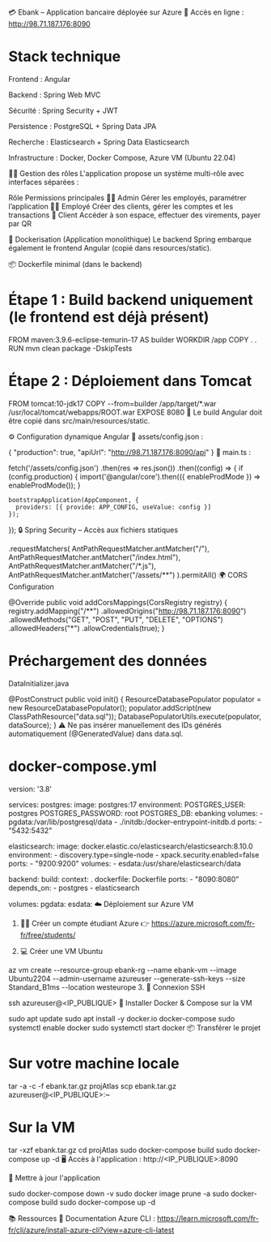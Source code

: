 💳 Ebank – Application bancaire déployée sur Azure
🚀 Accès en ligne : http://98.71.187.176:8090

# Stack technique
Frontend : Angular

Backend : Spring Web MVC

Sécurité : Spring Security + JWT

Persistence : PostgreSQL + Spring Data JPA

Recherche : Elasticsearch + Spring Data Elasticsearch

Infrastructure : Docker, Docker Compose, Azure VM (Ubuntu 22.04)

🧑‍💼 Gestion des rôles
L'application propose un système multi-rôle avec interfaces séparées :

Rôle	Permissions principales
👨‍💼 Admin	Gérer les employés, paramétrer l’application
🧑‍🔧 Employé	Créer des clients, gérer les comptes et les transactions
👤 Client	Accéder à son espace, effectuer des virements, payer par QR

🐳 Dockerisation (Application monolithique)
Le backend Spring embarque également le frontend Angular (copié dans resources/static).

📦 Dockerfile minimal (dans le backend)

# Étape 1 : Build backend uniquement (le frontend est déjà présent)
FROM maven:3.9.6-eclipse-temurin-17 AS builder
WORKDIR /app
COPY . .
RUN mvn clean package -DskipTests

# Étape 2 : Déploiement dans Tomcat
FROM tomcat:10-jdk17
COPY --from=builder /app/target/*.war /usr/local/tomcat/webapps/ROOT.war
EXPOSE 8080
🎯 Le build Angular doit être copié dans src/main/resources/static.

⚙️ Configuration dynamique Angular
📄 assets/config.json :


{
  "production": true,
  "apiUrl": "http://98.71.187.176:8090/api"
}
📄 main.ts :

fetch('/assets/config.json')
  .then(res => res.json())
  .then((config) => {
    if (config.production) {
      import('@angular/core').then(({ enableProdMode }) => enableProdMode());
    }

    bootstrapApplication(AppComponent, {
      providers: [{ provide: APP_CONFIG, useValue: config }]
    });
  });
🔒 Spring Security – Accès aux fichiers statiques

.requestMatchers(
    AntPathRequestMatcher.antMatcher("/"),
    AntPathRequestMatcher.antMatcher("/index.html"),
    AntPathRequestMatcher.antMatcher("/*.js"),
    AntPathRequestMatcher.antMatcher("/assets/**")
).permitAll()
🌍 CORS Configuration

@Override
public void addCorsMappings(CorsRegistry registry) {
    registry.addMapping("/**")
        .allowedOrigins("http://98.71.187.176:8090")
        .allowedMethods("GET", "POST", "PUT", "DELETE", "OPTIONS")
        .allowedHeaders("*")
        .allowCredentials(true);
}
# Préchargement des données
DataInitializer.java

@PostConstruct
public void init() {
    ResourceDatabasePopulator populator = new ResourceDatabasePopulator();
    populator.addScript(new ClassPathResource("data.sql"));
    DatabasePopulatorUtils.execute(populator, dataSource);
}
⚠️ Ne pas insérer manuellement des IDs générés automatiquement (@GeneratedValue) dans data.sql.

# docker-compose.yml

version: '3.8'

services:
  postgres:
    image: postgres:17
    environment:
      POSTGRES_USER: postgres
      POSTGRES_PASSWORD: root
      POSTGRES_DB: ebanking
    volumes:
      - pgdata:/var/lib/postgresql/data
      - ./initdb:/docker-entrypoint-initdb.d
    ports:
      - "5432:5432"

  elasticsearch:
    image: docker.elastic.co/elasticsearch/elasticsearch:8.10.0
    environment:
      - discovery.type=single-node
      - xpack.security.enabled=false
    ports:
      - "9200:9200"
    volumes:
      - esdata:/usr/share/elasticsearch/data

  backend:
    build:
      context: .
      dockerfile: Dockerfile
    ports:
      - "8090:8080"
    depends_on:
      - postgres
      - elasticsearch

volumes:
  pgdata:
  esdata:
☁️ Déploiement sur Azure VM
1. 🧑‍🎓 Créer un compte étudiant Azure
👉 https://azure.microsoft.com/fr-fr/free/students/

2. 💻 Créer une VM Ubuntu

az vm create --resource-group ebank-rg --name ebank-vm --image Ubuntu2204 --admin-username azureuser --generate-ssh-keys --size Standard_B1ms --location westeurope
3. 🔐 Connexion SSH

ssh azureuser@<IP_PUBLIQUE>
🐳 Installer Docker & Compose sur la VM

sudo apt update
sudo apt install -y docker.io docker-compose
sudo systemctl enable docker
sudo systemctl start docker
📦 Transférer le projet

# Sur votre machine locale
tar -a -c -f ebank.tar.gz projAtlas
scp ebank.tar.gz azureuser@<IP_PUBLIQUE>:~

# Sur la VM
tar -xzf ebank.tar.gz
cd projAtlas
sudo docker-compose build
sudo docker-compose up -d
🖥️ Accès à l'application : http://<IP_PUBLIQUE>:8090

🔁 Mettre à jour l'application

sudo docker-compose down -v
sudo docker image prune -a
sudo docker-compose build
sudo docker-compose up -d

📚 Ressources
  📘 Documentation Azure CLI : https://learn.microsoft.com/fr-fr/cli/azure/install-azure-cli?view=azure-cli-latest
